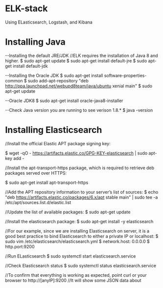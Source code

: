 # ELK-stack
Using ELasticsearch, Logstash, and Kibana


# Installing Java
--Installing the default JRE/JDK
//ELK requires the installation of Java 8 and higher.
$ sudo apt-get update
$ sudo apt-get install default-jre
$ sudo apt-get install default-jdk

--Installing the Oracle JDK
$ sudo apt-get install software-properties-common
$ sudo add-apt-repository "deb http://ppa.launchpad.net/webupd8team/java/ubuntu xenial main"
$ sudo apt-get update

--Oracle JDK8
$ sudo apt-get install oracle-java8-installer

--Check Java version you are running to see verison 1.8.*
$ java -version

# Installing Elasticsearch
//Install the official Elastic APT package signing key:

$ wget -qO - https://artifacts.elastic.co/GPG-KEY-elasticsearch | sudo apt-key add -

//Install the apt-transport-https package, which is required to retrieve deb packages served over HTTPS:

$ sudo apt-get install apt-transport-https

//Add the APT repository information to your server’s list of sources:
$ echo "deb https://artifacts.elastic.co/packages/6.x/apt stable main" | sudo tee -a /etc/apt/sources.list.d/elastic.list

//Update the list of available packages:
$ sudo apt-get update

//Install the elasticsearch package:
$ sudo apt-get install -y elasticsearch

//For our example, since we are installing Elasticsearch on server, it is a good best practice to bind Elasticsearch to either a private IP or localhost:
$ sudo vim /etc/elasticsearch/elasticsearch.yml
$ network.host: 0.0.0.0
$ http.port:9200

//Run ELasticsearch
$ sudo systemctl start elasticsearch.service


//Check Elasticsearch status
$ sudo systemctl status elasticsearch.service

//To confirm that everything is working as expected, point curl or your browser to http://[anyIP]:9200
//It will show some JSON data about 
